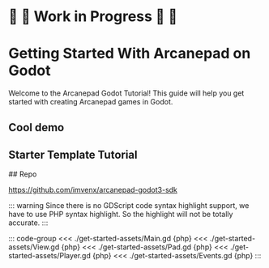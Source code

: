 # 🚧 👷 Work in Progress 👷 🚧
##

# Getting Started With Arcanepad on Godot

Welcome to the Arcanepad Godot Tutorial! This guide will help you get started with creating Arcanepad games in Godot.

## Cool demo

<YoutubeEmbed video-id="-Qz9MFCGoYE" />

## Starter Template Tutorial

<YoutubeEmbed video-id="bZ31lta1MgQ" />
## Repo

https://github.com/imvenx/arcanepad-godot3-sdk

::: warning
Since there is no GDScript code syntax highlight support, we have to use PHP syntax highlight. So the highlight will not be totally accurate. 
:::

::: code-group
<<< ./get-started-assets/Main.gd {php}
<<< ./get-started-assets/View.gd {php}
<<< ./get-started-assets/Pad.gd {php}
<<< ./get-started-assets/Player.gd {php}
<<< ./get-started-assets/Events.gd {php}
:::
